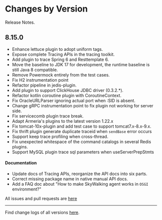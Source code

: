 Changes by Version
==================
Release Notes.

8.15.0
------------------

* Enhance lettuce plugin to adopt uniform tags.
* Expose complete Tracing APIs in the tracing toolkit.
* Add plugin to trace Spring 6 and Resttemplate 6.
* Move the baseline to JDK 17 for development, the runtime baseline is still Java 8 compatible.
* Remove Powermock entirely from the test cases.
* Fix H2 instrumentation point
* Refactor pipeline in jedis-plugin.
* Add plugin to support ClickHouse JDBC driver (0.3.2.*).
* Refactor kotlin coroutine plugin with CoroutineContext.
* Fix OracleURLParser ignoring actual port when :SID is absent.
* Change gRPC instrumentation point to fix plugin not working for server side.
* Fix servicecomb plugin trace break.
* Adapt Armeria's plugins to the latest version 1.22.x
* Fix tomcat-10x-plugin and add test case to support tomcat7.x-8.x-9.x.
* Fix thrift plugin generate duplicate traceid when `sendBase` error occurs
* Support keep trace profiling when cross-thread.
* Fix unexpected whitespace of the command catalogs in several Redis plugins.
* Support MySQL plugin trace sql parameters when useServerPrepStmts 

#### Documentation
* Update docs of Tracing APIs, reorganize the API docs into six parts.
* Correct missing package name in native manual API docs.
* Add a FAQ doc about "How to make SkyWalking agent works in `OSGI` environment?"

All issues and pull requests are [here](https://github.com/apache/skywalking/milestone/168?closed=1)

------------------
Find change logs of all versions [here](changes).

